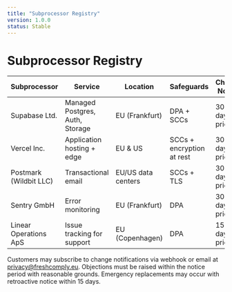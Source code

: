 ```yaml
---
title: "Subprocessor Registry"
version: 1.0.0
status: Stable
---
```









# Subprocessor Registry

| Subprocessor | Service | Location | Safeguards | Change Notice |
| --- | --- | --- | --- | --- |
| Supabase Ltd. | Managed Postgres, Auth, Storage | EU (Frankfurt) | DPA + SCCs | 30 days prior |
| Vercel Inc. | Application hosting + edge | EU & US | SCCs + encryption at rest | 30 days prior |
| Postmark (Wildbit LLC) | Transactional email | EU/US data centers | SCCs + TLS | 30 days prior |
| Sentry GmbH | Error monitoring | EU (Frankfurt) | DPA | 30 days prior |
| Linear Operations ApS | Issue tracking for support | EU (Copenhagen) | DPA | 15 days prior |

Customers may subscribe to change notifications via webhook or email at privacy@freshcomply.eu. Objections must be raised within the notice period with reasonable grounds. Emergency replacements may occur with retroactive notice within 15 days.
